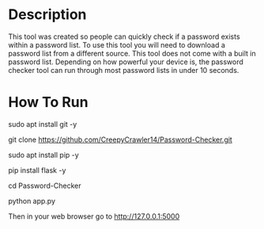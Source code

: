 # Description
This tool was created so people can quickly check if a password exists within a password list.
To use this tool you will need to download a password list from a different source.
This tool does not come with a built in password list.
Depending on how powerful your device is, the password checker tool can run through most password lists in under 10 seconds.

# How To Run
sudo apt install git -y

git clone https://github.com/CreepyCrawler14/Password-Checker.git

sudo apt install pip -y

pip install flask -y

cd Password-Checker

python app.py

Then in your web browser go to http://127.0.0.1:5000
